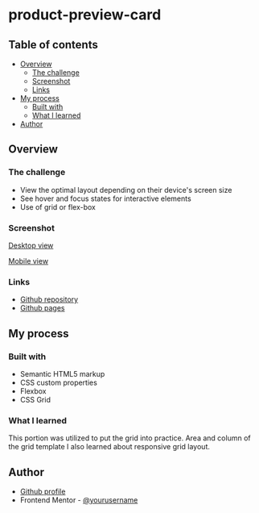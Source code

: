 # product-preview-card


## Table of contents

- [Overview](#overview)
  - [The challenge](#the-challenge)
  - [Screenshot](#screenshot)
  - [Links](#links)
- [My process](#my-process)
  - [Built with](#built-with)
  - [What I learned](#what-i-learned)
- [Author](#author)



## Overview

### The challenge

- View the optimal layout depending on their device's screen size
- See hover and focus states for interactive elements
- Use of grid or flex-box

### Screenshot

[Desktop view](images\desktop_view.png)


[Mobile view](images\mobile-view.png)


### Links

- [Github repository](https://your-solution-url.com)
- [Github pages](https://your-live-site-url.com)

## My process

### Built with

- Semantic HTML5 markup
- CSS custom properties
- Flexbox
- CSS Grid

### What I learned

This portion was utilized to put the grid into practice. Area and column of the grid template I also learned about responsive grid layout.

## Author

- [Github profile](https://www.your-site.com)
- Frontend Mentor - [@yourusername](https://www.frontendmentor.io/profile/yourusername)